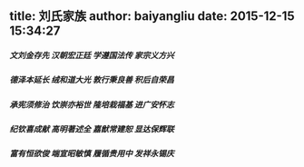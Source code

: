 title: 刘氏家族
author: baiyangliu
date: 2015-12-15 15:34:27
---
<!--more-->
##### 文刘金存先  汉朝宏正廷  学遵国法传  家宗义方兴
##### 德泽本延长  绒和道大光  敦行秉良善  积后自荣昌
##### 承宪须修治  饮崇亦裕世  隆培栽福基  进广安怀志
##### 纪钦喜成献  高明著述全  嘉猷常建恕  显达保辉联
##### 富有恒欲俊  端宣昭敏慎  履循贵用中  发祥永锡庆